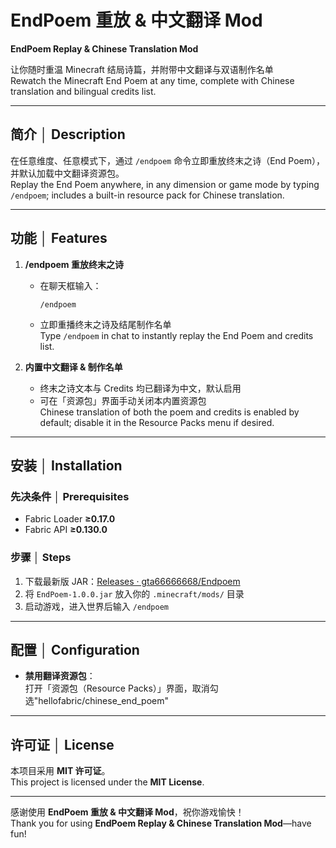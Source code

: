 # EndPoem 重放 & 中文翻译 Mod  
**EndPoem Replay & Chinese Translation Mod**

让你随时重温 Minecraft 结局诗篇，并附带中文翻译与双语制作名单  
Rewatch the Minecraft End Poem at any time, complete with Chinese translation and bilingual credits list.

---

## 简介 │ Description  
在任意维度、任意模式下，通过 `/endpoem` 命令立即重放终末之诗（End Poem），并默认加载中文翻译资源包。  
Replay the End Poem anywhere, in any dimension or game mode by typing `/endpoem`; includes a built-in resource pack for Chinese translation.

---

## 功能 │ Features  
1. **/endpoem 重放终末之诗**  
   - 在聊天框输入：  
     ```
     /endpoem
     ```  
   - 立即重播终末之诗及结尾制作名单  
   Type `/endpoem` in chat to instantly replay the End Poem and credits list.

2. **内置中文翻译 & 制作名单**  
   - 终末之诗文本与 Credits 均已翻译为中文，默认启用  
   - 可在「资源包」界面手动关闭本内置资源包  
   Chinese translation of both the poem and credits is enabled by default; disable it in the Resource Packs menu if desired.

---

## 安装 │ Installation

### 先决条件 │ Prerequisites  
- Fabric Loader **≥0.17.0**  
- Fabric API **≥0.130.0**  

### 步骤 │ Steps  
1. 下载最新版 JAR：[Releases · gta66666668/Endpoem](https://github.com/gta66666668/Endpoem/releases)  
2. 将 `EndPoem-1.0.0.jar` 放入你的 `.minecraft/mods/` 目录  
3. 启动游戏，进入世界后输入 `/endpoem`  

---

## 配置 │ Configuration  
- **禁用翻译资源包**：  
  打开「资源包（Resource Packs）」界面，取消勾选"hellofabric/chinese_end_poem"

---

## 许可证 │ License  
本项目采用 **MIT 许可证**。  
This project is licensed under the **MIT License**. 

---

感谢使用 **EndPoem 重放 & 中文翻译 Mod**，祝你游戏愉快！  
Thank you for using **EndPoem Replay & Chinese Translation Mod**—have fun!  
